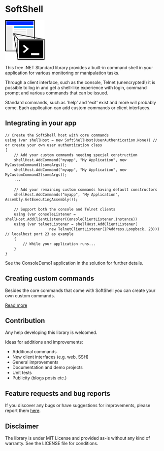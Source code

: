 # SoftShell

![Logo](/doc/graphics/Logo.png)

This free .NET Standard library provides a built-in command shell in your application for various monitoring or manipulation tasks.

Through a client interface, such as the console, Telnet (unencrypted!) it is possible to log in and get a shell-like experience with login, command prompt and various commands that can be issued.

Standard commands, such as 'help' and 'exit' exist and more will probably come. Each application can add custom commands or client interfaces.

## Integrating in your app

    // Create the SoftShell host with core commands
    using (var shellHost = new SoftShellHost(UserAuthentication.None)) // or create your own user authentication class
    {
        // Add your custom commands needing special construction
        shellHost.AddCommand("myapp", "My Application", new MyCustomCommand1(someArgs));
        shellHost.AddCommand("myapp", "My Application", new MyCustomCommand2(someArgs));
        ...
    
        // Add your remaining custom commands having default constructors
        shellHost.AddCommands("myapp", "My Application", Assembly.GetExecutingAssembly());
    
        // Support both the console and Telnet clients
        using (var consoleListener = shellHost.AddClientListener(ConsoleClientListener.Instance))
        using (var telnetListener = shellHost.AddClientListener(
                        new TelnetClientListener(IPAddress.Loopback, 23))) // localhost port 23 as example
        {
            // While your application runs...
        }
    }

See the ConsoleDemo1 application in the solution for further details.

## Creating custom commands

Besides the core commands that come with SoftShell you can create your own custom commands.

[Read more](doc/CreatingCustomCommands.md)

## Contribution

Any help developing this library is welcomed.

Ideas for additions and improvements:
- Additional commands
- New client interfaces (e.g. web, SSH)
- General improvements
- Documentation and demo projects
- Unit tests
- Publicity (blogs posts etc.)

## Feature requests and bug reports

If you discover any bugs or have suggestions for improvements, please report them [here](https://github.com/lassenie/SoftShell/issues).

## Disclaimer

The library is under MIT License and provided as-is without any kind of warranty. See the LICENSE file for conditions.
